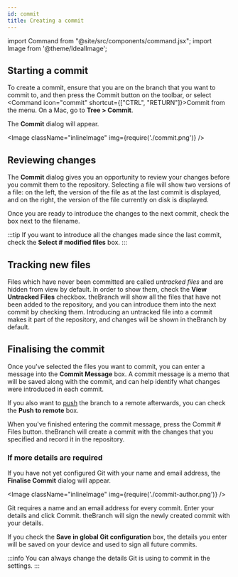```yaml
---
id: commit
title: Creating a commit
---
```


import Command from "@site/src/components/command.jsx";
import Image from '@theme/IdealImage';

## Starting a commit

To create a commit, ensure that you are on the branch that you want to commit to, and then press the <Command icon="commit">Commit</Command> button on the toolbar, or select <Command icon="commit" shortcut={["CTRL", "RETURN"]}>Commit</Command> from the menu. On a Mac, go to **Tree > Commit**.

The **Commit** dialog will appear.

<Image className="inlineImage" img={require('./commit.png')} />

## Reviewing changes

The **Commit** dialog gives you an opportunity to review your changes before you commit them to the repository. Selecting a file will show two versions of a file: on the left, the version of the file as at the last commit is displayed, and on the right, the version of the file currently on disk is displayed.

Once you are ready to introduce the changes to the next commit, check the box next to the filename.

:::tip
If you want to introduce all the changes made since the last commit, check the **Select # modified files** box.
:::

## Tracking new files

Files which have never been committed are called *untracked files* and are hidden from view by default. In order to show them, check the **View Untracked Files** checkbox. theBranch will show all the files that have not been added to the repository, and you can introduce them into the next commit by checking them. Introducing an untracked file into a commit makes it part of the repository, and changes will be shown in theBranch by default.

## Finalising the commit

Once you've selected the files you want to commit, you can enter a message into the **Commit Message** box. A commit message is a memo that will be saved along with the commit, and can help identify what changes were introduced in each commit.

If you also want to [push](../sharing/push.md) the branch to a remote afterwards, you can check the **Push to remote** box.

When you've finished entering the commit message, press the <Command icon="commit">Commit # Files</Command> button. theBranch will create a commit with the changes that you specified and record it in the repository.

### If more details are required

If you have not yet configured Git with your name and email address, the **Finalise Commit** dialog will appear.

<Image className="inlineImage" img={require('./commit-author.png')} />

Git requires a name and an email address for every commit. Enter your details and click <Command icon="commit">Commit</Command>. theBranch will sign the newly created commit with your details.

If you check the **Save in global Git configuration** box, the details you enter will be saved on your device and used to sign all future commits.

:::info
You can always change the details Git is using to commit in the settings.
:::